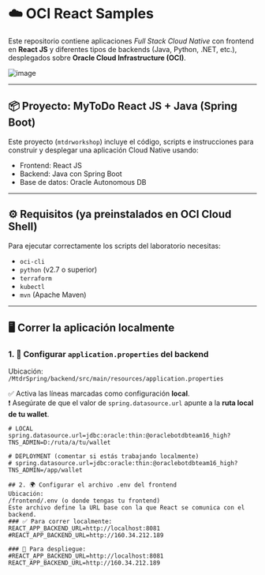 # ☁️ OCI React Samples

Este repositorio contiene aplicaciones *Full Stack Cloud Native* con frontend en **React JS** y diferentes tipos de backends (Java, Python, .NET, etc.), desplegados sobre **Oracle Cloud Infrastructure (OCI)**.

![image](https://user-images.githubusercontent.com/7783295/116454396-cbfb7a00-a814-11eb-8196-ba2113858e8b.png)

---

## 📦 Proyecto: MyToDo React JS + Java (Spring Boot)

Este proyecto (`mtdrworkshop`) incluye el código, scripts e instrucciones para construir y desplegar una aplicación Cloud Native usando:

- Frontend: React JS  
- Backend: Java con Spring Boot  
- Base de datos: Oracle Autonomous DB

---

## ⚙️ Requisitos (ya preinstalados en OCI Cloud Shell)

Para ejecutar correctamente los scripts del laboratorio necesitas:

- `oci-cli`
- `python` (v2.7 o superior)
- `terraform`
- `kubectl`
- `mvn` (Apache Maven)

---

## 🖥️ Correr la aplicación localmente

### 1. 🔧 Configurar `application.properties` del backend

Ubicación:  
`/MtdrSpring/backend/src/main/resources/application.properties`

✅ Activa las líneas marcadas como configuración **local**.  
❗ Asegúrate de que el valor de `spring.datasource.url` apunte a la **ruta local de tu wallet**.

```properties
# LOCAL
spring.datasource.url=jdbc:oracle:thin:@oraclebotdbteam16_high?TNS_ADMIN=D:/ruta/a/tu/wallet

# DEPLOYMENT (comentar si estás trabajando localmente)
# spring.datasource.url=jdbc:oracle:thin:@oraclebotdbteam16_high?TNS_ADMIN=/app/wallet

## 2. 🌍 Configurar el archivo .env del frontend
Ubicación:
/frontend/.env (o donde tengas tu frontend)
Este archivo define la URL base con la que React se comunica con el backend.
### ✅ Para correr localmente:
REACT_APP_BACKEND_URL=http://localhost:8081
#REACT_APP_BACKEND_URL=http://160.34.212.189

### 🚀 Para despliegue:
#REACT_APP_BACKEND_URL=http://localhost:8081
REACT_APP_BACKEND_URL=http://160.34.212.189
